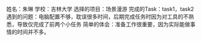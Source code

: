 姓名：朱琳 
学校：吉林大学 
选择的项目：场景漫游 
完成的Task：task1，task2 
遇到的问题：电脑配置不够，耽误很多时间，后期完成任务时因为对工具的不熟悉，导致仅完成了前两个小任务 
简单的体会：准备工作很重要，因为实际能做事情的时间并不多。
